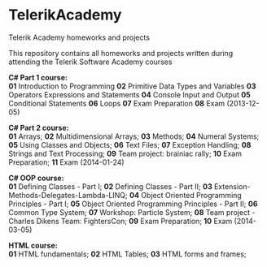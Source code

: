 TelerikAcademy
==============

Telerik Academy homeworks and projects

This repository contains all homeworks and projects written during attending the Telerik Software Academy courses

<strong>C# Part 1 course:</strong><br/>
<b>01</b> Introduction to Programming
<b>02</b> Primitive Data Types and Variables
<b>03</b> Operators Expressions and Statements
<b>04</b> Console Input and Output
<b>05</b> Conditional Statements
<b>06</b> Loops
<b>07</b> Exam Preparation
<b>08</b> Exam (2013-12-05)

<strong>C# Part 2 course:</strong><br/>
<b>01</b> Arrays;
<b>02</b> Multidimensional Arrays;
<b>03</b> Methods;
<b>04</b> Numeral Systems;
<b>05</b> Using Classes and Objects;
<b>06</b> Text Files;
<b>07</b> Exception Handling;
<b>08</b> Strings and Text Processing;
<b>09</b> Team project: brainiac rally;
<b>10</b> Exam Preparation;
<b>11</b> Exam (2014-01-24)

<strong>C# OOP course:</strong><br/>
<b>01</b> Defining Classes - Part I;
<b>02</b> Defining Classes - Part II;
<b>03</b> Extension-Methods-Delegates-Lambda-LINQ;
<b>04</b> Object Oriented Programming Principles - Part I;
<b>05</b> Object Oriented Programming Principles - Part II;
<b>06</b> Common Type System;
<b>07</b> Workshop: Particle System;
<b>08</b> Team project - Charles Dikens Team: FightersCon;
<b>09</b> Exam Preparation;
<b>10</b> Exam (2014-03-05)

<strong>HTML course:</strong><br/>
<b>01</b> HTML fundamentals;
<b>02</b> HTML Tables;
<b>03</b> HTML forms and frames;